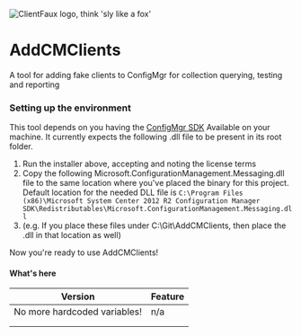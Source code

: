 ![ClientFaux logo, think 'sly like a fox'](https://foxdeploy.files.wordpress.com/2018/06/clientfaux-1.png)

# AddCMClients
A tool for adding fake clients to ConfigMgr for collection querying, testing and reporting

### Setting up the environment

This tool depends on you having the [ConfigMgr SDK](https://www.microsoft.com/en-us/download/details.aspx?id=29559) Available on your machine.  It currently expects the following .dll file to be present in its root folder.

1. Run the installer above, accepting and noting the license terms
2. Copy the following Microsoft.ConfigurationManagement.Messaging.dll file to the same location where you've placed the binary for this project.  Default location for the needed DLL file is `C:\Program Files (x86)\Microsoft System Center 2012 R2 Configuration Manager SDK\Redistributables\Microsoft.ConfigurationManagement.Messaging.dll`  
3. (e.g. If you place these files under C:\Git\AddCMClients, then place the .dll in that location as well)

Now you're ready to use AddCMClients!



#### What's here

| Version  |  Feature | 
|---|---|
| No more hardcoded variables!  | n/a  |
|   |   |
|   |   |
